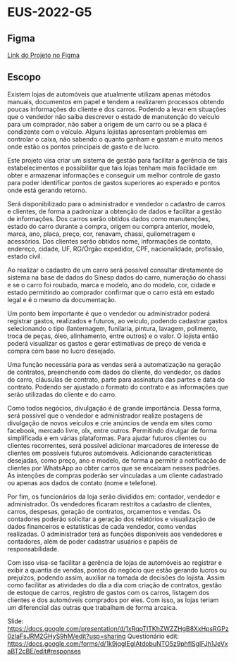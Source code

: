 # EUS-2022-G5

## Figma
[Link do Projeto no Figma](https://www.figma.com/proto/M5mTMybqq5B4kBmAz3sRfD/Untitled?node-id=0%3A3&scaling=min-zoom&page-id=0%3A1&starting-point-node-id=0%3A3&show-proto-sidebar=1)

## Escopo

Existem lojas de automóveis que atualmente utilizam apenas métodos manuais, documentos em papel e tendem a realizarem processos obtendo poucas informações do cliente e dos carros. Podendo a levar em situações que o vendedor não saiba descrever o estado de manutenção do veículo para um comprador, não saber a origem de um carro ou se a placa é condizente com o veículo. Alguns lojistas apresentam problemas em controlar o caixa, não sabendo o quanto ganham e gastam e muito menos onde estão os pontos principais de gasto e de lucro.


Este projeto visa criar um sistema de gestão para facilitar a gerência de tais estabelecimentos e possibilitar que tais lojas tenham mais facilidade em obter e armazenar informações e conseguir um melhor controle de gasto para poder identificar pontos de gastos superiores ao esperado e pontos onde está gerando retorno.


Será disponibilizado para o administrador e vendedor o cadastro de carros e clientes, de forma a padronizar a obtenção de dados e facilitar a gestão de informações. Dos carros serão obtidos dados como manutenções, estado do carro durante a compra, origem ou compra anterior, modelo, marca, ano, placa, preço, cor, renavam, chassi, quilometragem e acessórios. Dos clientes serão obtidos nome, informações de contato, endereço, cidade, UF, RG/Órgão expedidor, CPF, nacionalidade, profissão, estado civil.


Ao realizar o cadastro de um carro será possível consultar diretamente do sistema na base de dados do Sinesp dados do carro, numeração do chassi e se o carro foi roubado, marca e modelo, ano do modelo, cor, cidade e estado permitindo ao comprador confirmar que o carro está em estado legal e é o mesmo da documentação.


Um ponto bem importante é que o vendedor ou administrador poderá registrar gastos, realizados e futuros, ao veículo, podendo cadastrar gastos selecionando o tipo (lanternagem, funilaria, pintura, lavagem, polimento, troca de peças, óleo, alinhamento, entre outros) e o valor. O lojista então poderá visualizar os gastos e gerar estimativas de preço de venda e compra com base no lucro desejado.


Uma função necessária para as vendas será a automatização na geração de contratos, preenchendo com dados do cliente, do vendedor, os dados do carro, cláusulas de contrato, parte para assinatura das partes e data do contrato. Podendo ser ajustado o formato do contrato e as informações que serão utilizadas do cliente e do carro.


Como todos negócios, divulgação é de grande importância. Dessa forma, será possível que o vendedor e administrador realize postagens de divulgação de novos veículos e crie anúncios de venda em sites como facebook, mercado livre, olx, entre outros. Permitindo divulgar de forma simplificada e em várias plataformas.
Para ajudar futuros clientes ou clientes recorrentes, será possível adicionar marcadores de interesse de clientes em possíveis futuros automóveis. Adicionando características desejadas, como preço, ano e modelo, de forma a permitir a notificação de clientes por WhatsApp ao obter carros que se encaixam nesses padrões. As intenções de compras poderão ser vinculadas a um cliente cadastrado ou apenas aos dados de contato (nome e telefone).


Por fim, os funcionários da loja serão divididos em: contador, vendedor e administrador. Os vendedores ficaram restritos a cadastro de clientes, carros, despesas, geração de contratos, orçamentos e vendas. Os contadores poderão solicitar a geração dos relatórios e visualização de dados financeiros e estatísticas de cada vendedor, como vendas realizadas. O administrador terá as funções disponíveis aos vendedores e  contadores, além de poder cadastrar usuários e papéis de responsabilidade.


Com isso visa-se facilitar a gerência de lojas de automóveis ao registrar e exibir a quantia de vendas, pontos do negócio que estão gerando lucros ou prejuízos, podendo assim, auxiliar na tomada de decisões do lojista. Assim como facilitar as atividades do dia a dia com criação de contratos, gestão de estoque de carros, registro de gastos com os carros, listagem dos clientes e dos automóveis comprados por eles. Com isso, as lojas teriam um diferencial das outras que trabalham de forma arcaica.



Slide: https://docs.google.com/presentation/d/1xRqpTITKhZWZZHgB8XxHpsRGPz0zlaFsJRM2GHyS9hM/edit?usp=sharing
Questionário edit: https://docs.google.com/forms/d/1k9jqgIEglAtdobuNTO5z9phflSglFJh1JeVxaBT2cBE/edit#responses

